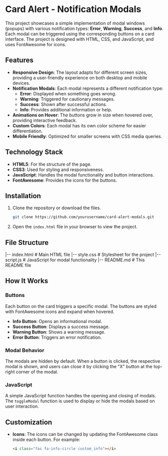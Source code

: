 # Card Alert - Notification Modals

This project showcases a simple implementation of modal windows (popups) with various notification types: **Error**, **Warning**, **Success**, and **Info**. Each modal can be triggered using the corresponding buttons on a card interface. The project is designed with HTML, CSS, and JavaScript, and uses FontAwesome for icons.

## Features

- **Responsive Design**: The layout adapts for different screen sizes, providing a user-friendly experience on both desktop and mobile devices.
- **Notification Modals**: Each modal represents a different notification type:
  - **Error**: Displayed when something goes wrong.
  - **Warning**: Triggered for cautionary messages.
  - **Success**: Shown after successful actions.
  - **Info**: Provides additional information or help.
- **Animations on Hover**: The buttons grow in size when hovered over, providing interactive feedback.
- **Custom Colors**: Each modal has its own color scheme for easier differentiation.
- **Mobile Friendly**: Optimized for smaller screens with CSS media queries.

## Technology Stack

- **HTML5**: For the structure of the page.
- **CSS3**: Used for styling and responsiveness.
- **JavaScript**: Handles the modal functionality and button interactions.
- **FontAwesome**: Provides the icons for the buttons.

## Installation

1. Clone the repository or download the files.
    ```bash
    git clone https://github.com/yourusername/card-alert-modals.git
    ```

2. Open the `index.html` file in your browser to view the project.

## File Structure

|-- index.html # Main HTML file |-- style.css # Stylesheet for the project |-- script.js # JavaScript for modal functionality |-- README.md # This README file


## How It Works

### Buttons
Each button on the card triggers a specific modal. The buttons are styled with FontAwesome icons and expand when hovered.

- **Info Button**: Opens an informational modal.
- **Success Button**: Displays a success message.
- **Warning Button**: Shows a warning message.
- **Error Button**: Triggers an error notification.

### Modal Behavior
The modals are hidden by default. When a button is clicked, the respective modal is shown, and users can close it by clicking the "X" button at the top-right corner of the modal.

### JavaScript
A simple JavaScript function handles the opening and closing of modals. The `toggleModal` function is used to display or hide the modals based on user interaction.

## Customization

- **Icons**: The icons can be changed by updating the FontAwesome class inside each button. For example:
  ```html
  <i class="fas fa-info-circle custom_info"></i>
